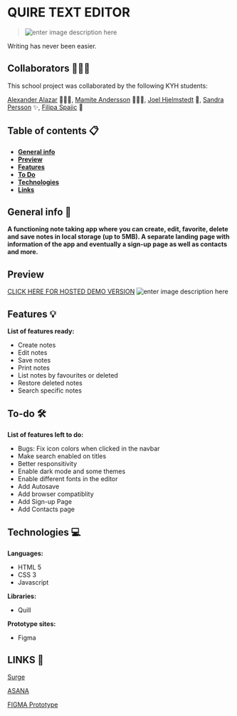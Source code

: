 # QUIRE TEXT EDITOR

> ![enter image description here](https://i.ibb.co/ScT1JV3/logo.png)
 
Writing has never been easier.
## Collaborators 👷🏾‍♂️

This school project was collaborated by the following KYH students:

[Alexander Alazar](https://github.com/a-star128) 👨🏿‍🚀, [Mamite Andersson](https://github.com/mamite100) 👩🏿‍💻, [Joel Hjelmstedt](https://github.com/joelbeats) 🤯, [Sandra Persson](https://github.com/sandrapersson149) ✨, [Filipa Spajic](https://github.com/cr4y0n) 🥳

## Table of contents 📋
* [**General info**](#**Generalinfo**)  
* [**Preview**](#Preview)
*  [**Features**](#features)
*  [**To Do**](#ToDo)
* [**Technologies**](#Technologies)
*  [**Links**](#Links)



## General info 📢

****A functioning note taking app where you can create, edit, favorite, delete and save notes in local storage (up to 5MB). A separate landing page with information of the app and eventually a sign-up page as well as contacts and more.****


## Preview 
[CLICK HERE FOR HOSTED DEMO VERSION](http://quire-pergament.surge.sh/)
![enter image description here](https://i.ibb.co/8X4XP9S/screen-quire.png)



## Features 💡
**List of features ready:**
* Create notes
* Edit notes
* Save notes
* Print notes
* List notes by favourites or deleted
* Restore deleted notes
* Search specific notes

## To-do 🛠
**List of features left to do:**
-   Bugs: Fix icon colors when clicked in the navbar
-   Make search enabled on titles
-   Better responsitivity
-   Enable dark mode and some themes
-   Enable different fonts in the editor
- Add Autosave
-   Add browser compatiblity
-   Add Sign-up Page
-   Add Contacts page


## Technologies 💻
**Languages:**
  - HTML 5   
 - CSS 3   
 - Javascript

  **Libraries:**
-   Quill
    
   **Prototype sites:**
-   Figma

## LINKS 🔗

[Surge](http://quire-pergament.surge.sh/)

[ASANA](https://app.asana.com/share/studentkyh/pergament/310223894399359/f0e2f8a8db30abb6fd61938749e6b9f4)

[FIGMA Prototype](https://www.figma.com/file/Em2xXKEoeRYKaa3uYWjKWg/Untitled?node-id=0%3A1)


